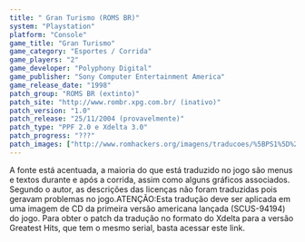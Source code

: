 ```yaml
---
title: " Gran Turismo (ROMS BR)"
system: "Playstation"
platform: "Console"
game_title: "Gran Turismo"
game_category: "Esportes / Corrida"
game_players: "2"
game_developer: "Polyphony Digital"
game_publisher: "Sony Computer Entertainment America"
game_release_date: "1998"
patch_group: "ROMS BR (extinto)"
patch_site: "http://www.rombr.xpg.com.br/ (inativo)"
patch_version: "1.0"
patch_release: "25/11/2004 (provavelmente)"
patch_type: "PPF 2.0 e Xdelta 3.0"
patch_progress: "???"
patch_images: ["http://www.romhackers.org/imagens/traducoes/%5BPS1%5D%20Gran%20Turismo%20-%20ROMS%20BR%20-%201.jpg","http://www.romhackers.org/imagens/traducoes/%5BPS1%5D%20Gran%20Turismo%20-%20ROMS%20BR%20-%202.png","http://www.romhackers.org/imagens/traducoes/%5BPS1%5D%20Gran%20Turismo%20-%20ROMS%20BR%20-%203.png"]
---
```

A fonte está acentuada, a maioria do que está traduzido no jogo são menus e textos durante e após a corrida, assim como alguns gráficos associados. Segundo o autor, as descrições das licenças não foram traduzidas pois geravam problemas no jogo.ATENÇÃO:Esta tradução deve ser aplicada em uma imagem de CD da primeira versão americana lançada (SCUS-94194) do jogo. Para obter o patch da tradução no formato do Xdelta para a versão Greatest Hits, que tem o mesmo serial, basta acessar este link.